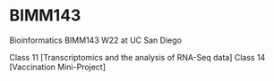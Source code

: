 # BIMM143
Bioinformatics BIMM143 W22 at UC San Diego

Class 11 [Transcriptomics and the analysis of RNA-Seq data]
Class 14 [Vaccination Mini-Project]
